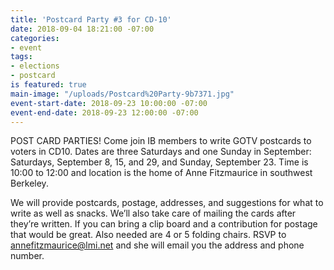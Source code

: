 ```yaml
---
title: 'Postcard Party #3 for CD-10'
date: 2018-09-04 18:21:00 -07:00
categories:
- event
tags:
- elections
- postcard
is featured: true
main-image: "/uploads/Postcard%20Party-9b7371.jpg"
event-start-date: 2018-09-23 10:00:00 -07:00
event-end-date: 2018-09-23 12:00:00 -07:00
---
```


POST CARD PARTIES! Come join IB members to write GOTV postcards to voters in CD10. Dates are three Saturdays and one Sunday in September: Saturdays, September 8, 15, and 29, and Sunday, September 23. Time is 10:00 to 12:00 and location is the home of Anne Fitzmaurice in southwest Berkeley. 

We will provide postcards, postage, addresses, and suggestions for what to write as well as snacks. We’ll also take care of mailing the cards after they’re written. If you can bring a clip board and a contribution for postage that would be great. Also needed are 4 or 5 folding chairs. RSVP to annefitzmaurice@lmi.net and she will email you the address and phone number.